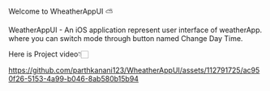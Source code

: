 Welcome to WheatherAppUI ⛅️

WeatherAppUI - An iOS application represent user interface of weatherApp.
where you can switch mode through button named Change Day Time.

Here is Project video👇🏻


https://github.com/parthkanani123/WheatherAppUI/assets/112791725/ac950f26-5153-4a99-b046-8ab580b15b94





